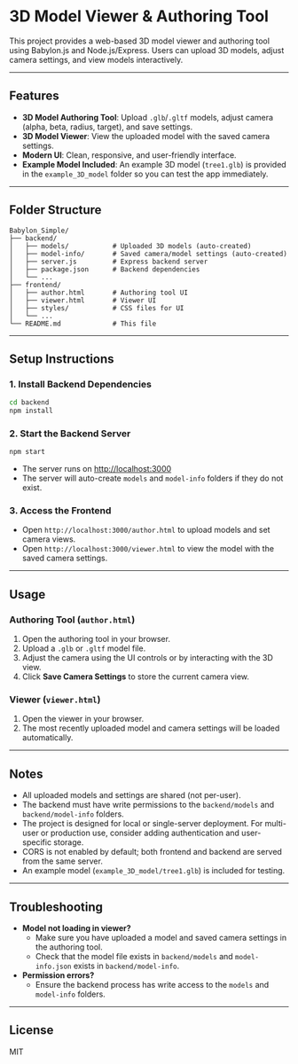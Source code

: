 # 3D Model Viewer & Authoring Tool

This project provides a web-based 3D model viewer and authoring tool using Babylon.js and Node.js/Express. Users can upload 3D models, adjust camera settings, and view models interactively.

---

## Features
- **3D Model Authoring Tool**: Upload `.glb`/`.gltf` models, adjust camera (alpha, beta, radius, target), and save settings.
- **3D Model Viewer**: View the uploaded model with the saved camera settings.
- **Modern UI**: Clean, responsive, and user-friendly interface.
- **Example Model Included**: An example 3D model (`tree1.glb`) is provided in the `example_3D_model` folder so you can test the app immediately.

---

## Folder Structure

```
Babylon_Simple/
├── backend/
│   ├── models/           # Uploaded 3D models (auto-created)
│   ├── model-info/       # Saved camera/model settings (auto-created)
│   ├── server.js         # Express backend server
│   ├── package.json      # Backend dependencies
│   └── ...
├── frontend/
│   ├── author.html       # Authoring tool UI
│   ├── viewer.html       # Viewer UI
│   ├── styles/           # CSS files for UI
│   └── ...
└── README.md             # This file
```

---

## Setup Instructions

### 1. Install Backend Dependencies
```sh
cd backend
npm install
```

### 2. Start the Backend Server
```sh
npm start
```
- The server runs on [http://localhost:3000](http://localhost:3000)
- The server will auto-create `models` and `model-info` folders if they do not exist.

### 3. Access the Frontend
- Open `http://localhost:3000/author.html` to upload models and set camera views.
- Open `http://localhost:3000/viewer.html` to view the model with the saved camera settings.

---

## Usage

### Authoring Tool (`author.html`)
1. Open the authoring tool in your browser.
2. Upload a `.glb` or `.gltf` model file.
3. Adjust the camera using the UI controls or by interacting with the 3D view.
4. Click **Save Camera Settings** to store the current camera view.

### Viewer (`viewer.html`)
1. Open the viewer in your browser.
2. The most recently uploaded model and camera settings will be loaded automatically.

---

## Notes
- All uploaded models and settings are shared (not per-user).
- The backend must have write permissions to the `backend/models` and `backend/model-info` folders.
- The project is designed for local or single-server deployment. For multi-user or production use, consider adding authentication and user-specific storage.
- CORS is not enabled by default; both frontend and backend are served from the same server.
- An example model (`example_3D_model/tree1.glb`) is included for testing.

---

## Troubleshooting
- **Model not loading in viewer?**
  - Make sure you have uploaded a model and saved camera settings in the authoring tool.
  - Check that the model file exists in `backend/models` and `model-info.json` exists in `backend/model-info`.
- **Permission errors?**
  - Ensure the backend process has write access to the `models` and `model-info` folders.

---

## License
MIT